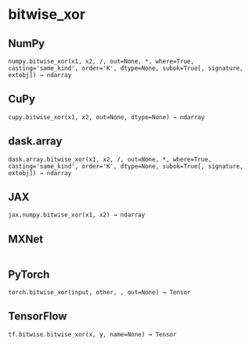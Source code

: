 # bitwise_xor

## NumPy

```
numpy.bitwise_xor(x1, x2, /, out=None, *, where=True, casting='same_kind', order='K', dtype=None, subok=True[, signature, extobj]) → ndarray
```

## CuPy

```
cupy.bitwise_xor(x1, x2, out=None, dtype=None) → ndarray
```

## dask.array

```
dask.array.bitwise_xor(x1, x2, /, out=None, *, where=True, casting='same_kind', order='K', dtype=None, subok=True[, signature, extobj]) → ndarray
```

## JAX

```
jax.numpy.bitwise_xor(x1, x2) → ndarray
```

## MXNet

```

```

## PyTorch

```
torch.bitwise_xor(input, other, , out=None) → Tensor
```

## TensorFlow

```
tf.bitwise.bitwise_xor(x, y, name=None) → Tensor
```
